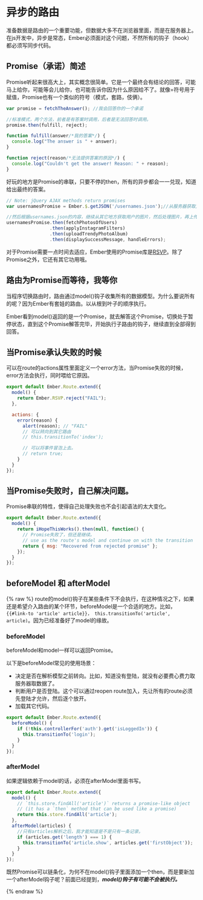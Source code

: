 # 异步的路由

准备数据是路由的一个重要功能，但数据大多不在浏览器里面，而是在服务器上。在js开发中，异步是常态，Ember必须面对这个问题，不然所有的钩子（hook）都必须写同步代码。

## Promise（承诺）简述

Promise听起来很高大上，其实概念很简单。它是一个最终会有结论的回答，可能马上给你，可能等会儿给你，也可能告诉你因为什么原因给不了。就像=符号用于赋值，Promise也有一个类似的符号（模式，套路，伎俩）。

```js
var promise = fetchTheAnswer(); //我会回答你的一个承诺

//标准模式，两个方法，前者是有答案时调用，后者是无法回答时调用。
promise.then(fulfill, reject);

function fulfill(answer/*我的答案*/) {
  console.log("The answer is " + answer);
}

function reject(reason/*无法提供答案的原因*/) {
  console.log("Couldn't get the answer! Reason: " + reason);
}
```

好玩的地方是Promise的串联，只要不停的then，所有的异步都会一一兑现，知道给出最终的答案。
```js
// Note: jQuery AJAX methods return promises
var usernamesPromise = Ember.$.getJSON('/usernames.json');//从服务器获取文件。

//然后根据usernames.json的内容，继续从其它地方获取用户的图片，然后处理图片，再上传到其它服务器，最终给你一个成功与否的答案。
usernamesPromise.then(fetchPhotosOfUsers)
                .then(applyInstagramFilters)
                .then(uploadTrendyPhotoAlbum)
                .then(displaySuccessMessage, handleErrors);
```

对于Promise需要一点时间去适应，Ember使用的Promise库是[RSVP](https://github.com/tildeio/rsvp.js)。除了Promise之外，它还有其它功用哦。

## 路由为Promise而等待，我等你

当程序切换路由时，路由通过model()钩子收集所有的数据模型。为什么要说所有的呢？因为Ember有套娃的路由。以从根到叶子的顺序执行。

Ember看到model()返回的是一个Promise，就去解答这个Promise，切换处于暂停状态，直到这个Promise解答完毕，开始执行子路由的钩子，继续直到全部得到回答。

## 当Promise承认失败的时候

可以在route的actions属性里面定义一个error方法，当Promise失败的时候，error方法会执行，同时喂给它原因。
```js
export default Ember.Route.extend({
  model() {
    return Ember.RSVP.reject("FAIL");
  },

  actions: {
    error(reason) {
      alert(reason); // "FAIL"
      // 可以转向到其它路由
      // this.transitionTo('index');

      // 可以将事件冒泡上去。
      // return true;
    }
  }
});
```
## 当Promise失败时，自己解决问题。

Promise串联的特性，使得自己处理失败也不会引起语法的太大变化。
```js
export default Ember.Route.extend({
  model() {
    return iHopeThisWorks().then(null, function() {
      // Promise失败了，但还是继续。
      // use as the route's model and continue on with the transition
      return { msg: "Recovered from rejected promise" };
    });
  }
});
```
## beforeModel 和 afterModel
{% raw %}
route的model()钩子在某些条件下不会执行，在这种情况之下，如果还是希望介入路由的某个环节，beforeModel是一个合适的地方。比如，```{{#link-to 'article' article}}， this.transitionTo('article', article)```。因为已经准备好了model的缘故。

### beforeModel

beforeModel和model一样可以返回Promise。

以下是beforeModel常见的使用场景：
* 决定是否在解析模型之前转向。比如，知道没有登陆，就没有必要费心费力取服务器取数据了。
* 判断用户是否登陆。这个可以通过reopen route加入，先让所有的route必须先登陆才允许，然后逐个放开。
* 加载其它代码。
```js
export default Ember.Route.extend({
  beforeModel() {
    if (!this.controllerFor('auth').get('isLoggedIn')) {
      this.transitionTo('login');
    }
  }
});
```

### afterModel

如果逻辑依赖于model的话，必须在afterModel里面书写。
```js
export default Ember.Route.extend({
  model() {
    // `this.store.findAll('article')` returns a promise-like object
    // (it has a `then` method that can be used like a promise)
    return this.store.findAll('article');
  },
  afterModel(articles) {
    //只有articles解析之后，我才能知道是不是只有一条记录。
    if (articles.get('length') === 1) {
      this.transitionTo('article.show', articles.get('firstObject'));
    }
  }
});
```

既然Promise可以链条化，为何不在model()钩子里面添加一个then，而是要新加一个afterModel钩子呢？前面已经提到，___model()钩子有可能不会被执行。___

{% endraw %}
